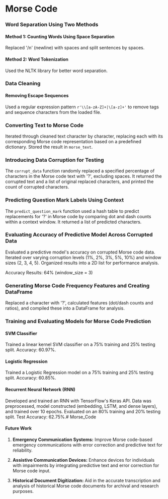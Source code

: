 # Morse Code

### Word Separation Using Two Methods

#### Method 1: Counting Words Using Space Separation
Replaced '/n' (newline) with spaces and split sentences by spaces.

#### Method 2: Word Tokenization
Used the NLTK library for better word separation.

### Data Cleaning

#### Removing Escape Sequences
Used a regular expression pattern `r'\\[a-zA-Z]+|\[a-z]+'` to remove tags and sequence characters from the loaded file.

### Converting Text to Morse Code
Iterated through cleaned text character by character, replacing each with its corresponding Morse code representation based on a predefined dictionary. Stored the result in `morse_text`.

### Introducing Data Corruption for Testing

The `corrupt_data` function randomly replaced a specified percentage of characters in the Morse code text with '?', excluding spaces. It returned the corrupted text and a list of original replaced characters, and printed the count of corrupted characters.

### Predicting Question Mark Labels Using Context

The `predict_question_mark` function used a hash table to predict replacements for '?' in Morse code by comparing dot and dash counts within a context window. It returned a list of predicted characters.

### Evaluating Accuracy of Predictive Model Across Corrupted Data

Evaluated a predictive model's accuracy on corrupted Morse code data. Iterated over varying corruption levels (1%, 2%, 3%, 5%, 10%) and window sizes (2, 3, 4, 5). Organized results into a 2D list for performance analysis.

Accuracy Results: 64% (window_size = 3)

### Generating Morse Code Frequency Features and Creating DataFrame

Replaced a character with '?', calculated features (dot/dash counts and ratios), and compiled these into a DataFrame for analysis.

### Training and Evaluating Models for Morse Code Prediction

#### SVM Classifier
Trained a linear kernel SVM classifier on a 75% training and 25% testing split. Accuracy: 60.97%.

#### Logistic Regression
Trained a Logistic Regression model on a 75% training and 25% testing split. Accuracy: 60.85%.

#### Recurrent Neural Network (RNN)
Developed and trained an RNN with TensorFlow's Keras API. Data was preprocessed, model constructed (embedding, LSTM, and dense layers), and trained over 10 epochs. Evaluated on an 80% training and 20% testing split. Test Accuracy: 62.75%.# Morse_Code

#### Future Work

1. **Emergency Communication Systems:** Improve Morse code-based emergency communications with error correction and predictive text for reliability.
   
2. **Assistive Communication Devices:** Enhance devices for individuals with impairments by integrating predictive text and error correction for Morse code input.

3. **Historical Document Digitization:** Aid in the accurate transcription and analysis of historical Morse code documents for archival and research purposes.
